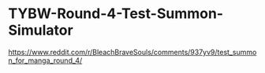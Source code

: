 # TYBW-Round-4-Test-Summon-Simulator

https://www.reddit.com/r/BleachBraveSouls/comments/937yv9/test_summon_for_manga_round_4/
